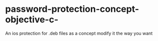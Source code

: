 # password-protection-concept-objective-c-
An ios protection for .deb files as a concept modify it the way you want
